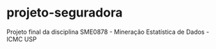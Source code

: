 # projeto-seguradora
Projeto final da disciplina SME0878 - Mineração Estatística de Dados - ICMC USP
